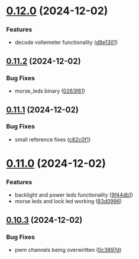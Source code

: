 # [0.12.0](https://github.com/olipayne/Arduino-Morse-Radio/compare/v0.11.2...v0.12.0) (2024-12-02)


### Features

* decode voltemeter functionality ([d8e1301](https://github.com/olipayne/Arduino-Morse-Radio/commit/d8e130109182741b92d16ca45a2bdc1dc717065e))



## [0.11.2](https://github.com/olipayne/Arduino-Morse-Radio/compare/v0.11.1...v0.11.2) (2024-12-02)


### Bug Fixes

* morse_leds binary ([0263f61](https://github.com/olipayne/Arduino-Morse-Radio/commit/0263f61774758f596dd3b50c970cfada32855584))



## [0.11.1](https://github.com/olipayne/Arduino-Morse-Radio/compare/v0.11.0...v0.11.1) (2024-12-02)


### Bug Fixes

* small reference fixes ([c82c0f1](https://github.com/olipayne/Arduino-Morse-Radio/commit/c82c0f13fc3179c98e915f89ea60878f9da4e211))



# [0.11.0](https://github.com/olipayne/Arduino-Morse-Radio/compare/v0.10.3...v0.11.0) (2024-12-02)


### Features

* backlight and power leds functionality ([9f44db1](https://github.com/olipayne/Arduino-Morse-Radio/commit/9f44db1197bdc3d798efef6384e7ea9da0896786))
* morse leds and lock led working ([83d0996](https://github.com/olipayne/Arduino-Morse-Radio/commit/83d09966d7c0ec4402c6fd6abb39f0b6a08081e2))



## [0.10.3](https://github.com/olipayne/Arduino-Morse-Radio/compare/v0.10.2...v0.10.3) (2024-12-02)


### Bug Fixes

* pwm channels being overwritten ([0c3897d](https://github.com/olipayne/Arduino-Morse-Radio/commit/0c3897da75a9bf70d9d17908bbb19e24de1843a4))



